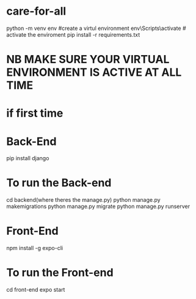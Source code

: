 # care-for-all
python -m venv env #create a virtul environment
env\Scripts\activate # activate the enviroment
pip install -r requirements.txt
# NB MAKE SURE YOUR VIRTUAL ENVIRONMENT IS ACTIVE AT ALL TIME  

# if first time
# Back-End
pip install django

# To run the Back-end
cd backend(where theres the manage.py)
python manage.py makemigrations
python manage.py migrate
python manage.py runserver


# Front-End
npm install -g expo-cli

# To run the Front-end
cd front-end
expo start

